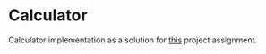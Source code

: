 # Calculator
Calculator implementation as a solution for [this](https://www.theodinproject.com/courses/web-development-101/lessons/calculator) project assignment.